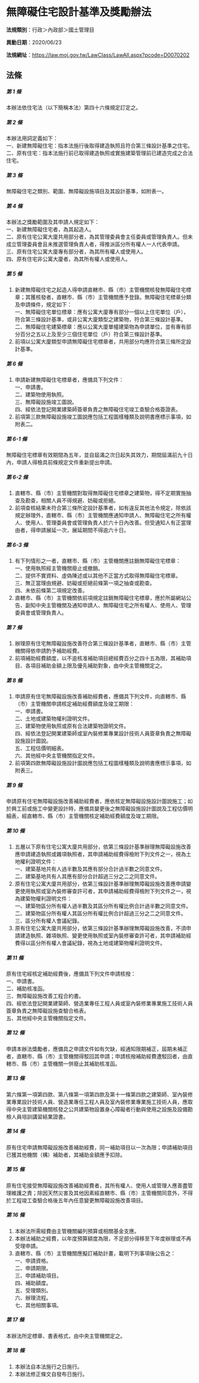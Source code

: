 # 無障礙住宅設計基準及獎勵辦法

**法規類別**：行政＞內政部＞國土管理目

**異動日期**：2020/06/23  

**法規網址**：https://law.moj.gov.tw/LawClass/LawAll.aspx?pcode=D0070202





## 法條
##### 第 1 條
本辦法依住宅法（以下簡稱本法）第四十六條規定訂定之。

##### 第 2 條
本辦法用詞定義如下：  
一、新建無障礙住宅：指本法施行後取得建造執照且符合第三條設計基準之住宅。  
二、原有住宅：指本法施行前已取得建造執照或實施建築管理前已建造完成之合法住宅。

##### 第 3 條
無障礙住宅之類別、範圍、無障礙設施項目及其設計基準，如附表一。

##### 第 4 條
本辦法之獎勵範圍及其申請人規定如下：  
一、新建無障礙住宅者，為其起造人。  
二、原有住宅公寓大廈共用部分者，為其管理委員會主任委員或管理負責人。但未成立管理委員會且未推選管理負責人者，得推派區分所有權人一人代表申請。  
三、原有住宅公寓大廈專有部分者，為其所有權人或使用人。  
四、原有住宅非公寓大廈者，為其所有權人或使用人。

##### 第 5 條
1. 新建無障礙住宅之起造人得申請直轄市、縣（市）主管機關核發無障礙住宅標章；其獲核發者，直轄市、縣（市）主管機關應予登錄。無障礙住宅標章分類及申請條件，規定如下：  
一、無障礙住宅單位標章：應有公寓大廈專有部分一個以上住宅單位（戶），符合第三條設計基準，或非公寓大廈類型之建築物，符合第三條設計基準。  
二、無障礙住宅建築標章：應以公寓大廈單幢建築物為申請單位，並有專有部分百分之五以上及至少三個住宅單位（戶）符合第三條設計基準。
1. 前項以公寓大廈類型申請無障礙住宅標章者，共用部分均應符合第三條所定設計基準。

##### 第 6 條
1. 申請新建無障礙住宅標章者，應備具下列文件：  
一、申請書。  
二、建築物使用執照。  
三、無障礙設施竣工圖說。  
四、經依法登記開業建築師簽章負責之無障礙住宅竣工查驗合格簽證表。
1. 前項第三款無障礙設施竣工圖說應包括工程圖樣種類及說明書應標示事項，如附表二。

##### 第 6-1 條
無障礙住宅標章有效期間為五年，並自屆滿之次日起失其效力，期間屆滿前九十日內，申請人得檢具前條規定文件重新提出申請。

##### 第 6-2 條
1. 直轄市、縣（市）主管機關對取得無障礙住宅標章之建築物，得不定期實施抽查及勘查，相關人員不得規避、妨礙或拒絕。
1. 前項查核結果未符合第三條所定設計基準者，如有違反其他法令規定，除依該規定辦理外，直轄市、縣（市）主管機關應通知申請人、無障礙住宅之所有權人、使用人、管理委員會或管理負責人於六十日內改善。但受通知人有正當理由者，得申請展延一次，展延期間不得逾六十日。

##### 第 6-3 條
1. 有下列情形之一者，直轄市、縣（市）主管機關應註銷無障礙住宅標章：  
一、使用執照經主管機關廢止或撤銷。  
二、提供不實資料、虛偽陳述或以其他不正當方式取得無障礙住宅標章。  
三、無正當理由規避、妨礙或拒絕前條第一項之抽查或勘查。  
四、未依前條第二項規定改善。
1. 直轄市、縣（市）主管機關依前項規定註銷無障礙住宅標章，應於所屬網站公告、副知中央主管機關及通知申請人、無障礙住宅之所有權人、使用人、管理委員會或管理負責人。

##### 第 7 條
1. 辦理原有住宅無障礙設施改善符合第三條設計基準者，直轄市、縣（市）主管機關得依申請酌予補助經費。
1. 前項補助經費額度，以不逾核准補助項目總經費百分之四十五為限，其補助項目、各項目補助金額上限及優先補助對象，由中央主管機關定之。

##### 第 8 條
1. 申請原有住宅無障礙設施改善補助經費者，應備具下列文件，向直轄市、縣（市）主管機關申請核定補助經費額度及竣工期限：  
一、申請書。  
二、土地或建築物權利證明文件。  
三、建築物使用執照或原有合法建築物證明文件。  
四、經依法登記開業建築師或室內裝修業專業設計技術人員簽章負責之無障礙設施設計圖說。  
五、工程估價明細表。  
六、其他經中央主管機關指定文件。
1. 前項第四款無障礙設施設計圖說應包括工程圖樣種類及說明書應標示事項，如附表三。

##### 第 9 條
申請原有住宅無障礙設施改善補助經費者，應依核定無障礙設施設計圖說施工；如於興工前或施工中變更設計時，應備具變更後之無障礙設施設計圖說及工程估價明細表，經直轄市、縣（市）主管機關核定補助經費額度及竣工期限。

##### 第 10 條
1. 五層以下原有住宅公寓大廈共用部分，依第三條設計基準辦理無障礙設施改善應申請建造執照或雜項執照者，其申請補助經費得檢附下列文件之一，視為土地權利證明文件：  
一、建築基地共有人過半數及其應有部分合計過半數之同意文件。  
二、建築基地共有人其應有部分合計超過三分之二之同意文件。
1. 原有住宅公寓大廈共用部分，依第三條設計基準辦理無障礙設施改善應申請變更使用執照或室內裝修審查許可者，其申請補助經費得檢附下列文件之一，視為建築物權利證明文件：  
一、建築物區分所有權人過半數及其區分所有權比例合計過半數之同意文件。  
二、建築物區分所有權人其區分所有權比例合計超過三分之二之同意文件。  
三、區分所有權人會議紀錄。
1. 原有住宅公寓大廈共用部分，依第三條設計基準辦理無障礙設施改善，不須申請建造執照、雜項執照、變更使用執照或室內裝修審查許可者，其申請補助經費得以區分所有權人會議紀錄，視為土地或建築物權利證明文件。

##### 第 11 條
原有住宅經核定補助經費後，應備具下列文件申請核撥：  
一、申請書。  
二、補助核准函。  
三、無障礙設施改善工程合約書。  
四、經依法登記開業建築師、營造業專任工程人員或室內裝修業專業施工技術人員簽章負責之無障礙設施查驗合格表。  
五、其他經中央主管機關指定文件。

##### 第 12 條
申請本辦法獎勵者，應備具之申請文件如有欠缺，經通知限期補正，屆期未補正者，直轄市、縣（市）主管機關得駁回其申請；申請核撥補助經費遭駁回者，由直轄市、縣（市）主管機關一併廢止其補助核准函。

##### 第 13 條
第六條第一項第四款、第八條第一項第四款及第十一條第四款之建築師、室內裝修業專業設計技術人員、營造業專任工程人員及室內裝修業專業施工技術人員，應取得中央主管建築機關核發之公共建築物設置身心障礙者行動與使用之設施及設備勘檢人員培訓講習結業證書。

##### 第 14 條
原有住宅申請無障礙設施改善補助經費，同一補助項目以一次為限；申請補助項目已獲其他機關（構）補助者，其補助金額應予扣除。

##### 第 15 條
原有住宅接受無障礙設施改善補助經費者，其所有權人、使用人或管理人應善盡管理維護之責；除因天然災害及其他因素經直轄市、縣（市）主管機關同意外，不得於工程竣工查驗合格後五年內任意變更無障礙設施改善項目。

##### 第 16 條
1. 本辦法所需經費由主管機關編列預算或相關基金支應。
1. 本辦法補助之經費，以年度預算額度為限，不足部分得移至下年度辦理或不再受理申請。
1. 直轄市、縣（市）主管機關應擬訂補助計畫，載明下列事項後公告之：  
一、申請資格。  
二、申請期限。  
三、申請補助項目。  
四、補助額度。  
五、受理類別。  
六、辦理流程。  
七、其他相關事項。

##### 第 17 條
本辦法所定標章、書表格式，由中央主管機關定之。

##### 第 18 條
1. 本辦法自本法施行之日施行。
1. 本辦法修正條文自發布日施行。


